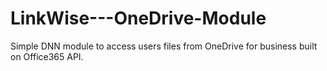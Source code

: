 # LinkWise---OneDrive-Module
Simple DNN module to access users files from OneDrive for business built on Office365 API.
